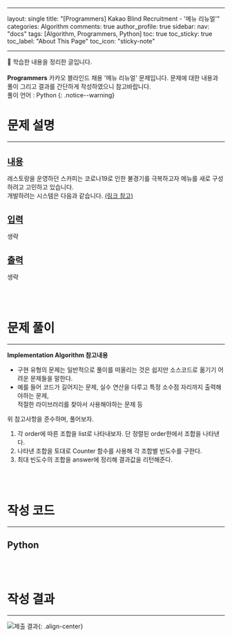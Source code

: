
---
layout: single
title:  "[Programmers] Kakao Blind Recruitment - '메뉴 리뉴얼'" 
categories: Algorithm
comments: true
author_profile: true
sidebar:
  nav: "docs"
tags: [Algorithm, Programmers, Python]
toc: true
toc_sticky: true
toc_label: "About This Page"
toc_icon: "sticky-note"

---

📣 학습한 내용을 정리한 글입니다. <br>
<br>
**Programmers** 카카오 블라인드 채용 '메뉴 리뉴얼' 문제입니다. 문제에 대한 내용과 풀이 그리고 결과를 간단하게 작성하였으니 참고바랍니다.  
풀이 언어 : Python
{: .notice--warning}

# 문제 설명

---

<br>
<b><u><span style="font-size:20px">내용</span></u></b>

레스토랑을 운영하던 스카피는 코로나19로 인한 불경기를 극복하고자 메뉴를 새로 구성하려고 고민하고 있습니다.  
개발하려는 시스템은 다음과 같습니다. [(링크 참고)](https://programmers.co.kr/learn/courses/30/lessons/72411#)

<br>
<b><u><span style="font-size:20px">입력</span></u></b>

생략

<br>
<b><u><span style="font-size:20px">출력</span></u></b>

생략

<br>
<br>

# 문제 풀이

---

**Implementation Algorithm 참고내용**
- 구현 유형의 문제는 일반적으로 풀이를 떠올리는 것은 쉽지만 소스코드로 옮기기 어려운 문제들을 말한다.<br>
- 예를 들어 코드가 길어지는 문제, 실수 연산을 다루고 특정 소수점 자리까지 출력해야하는 문제,  
적절한 라이브러리를 찾아서 사용해야하는 문제 등<br>

위 참고사항을 준수하며, 풀어보자.<br>
1. 각 order에 따른 조합을 list로 나타내보자. 단 정렬된 order한에서 조합을 나타낸다.
2. 나타낸 조합을 토대로 Counter 함수를 사용해 각 조합별 빈도수를 구한다.
3. 최대 빈도수의 조합을 answer에 정리해 결과값을 리턴해준다.
<br>
<br>

# 작성 코드

---

## Python

<script src="https://gist.github.com/easyoung-lee/179469f48ee0f8daa00c87bb2b005a7a.js"></script>

<br>
<br>

# 작성 결과

---

![제출 결과](../../../images/Algorithm/Baekjoon/){: .align-center}
